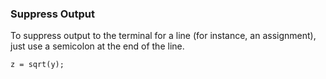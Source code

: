 ### Suppress Output ###

To suppress output to the terminal for a line (for instance, an assignment), just use a semicolon at the end of the line.

```
z = sqrt(y);
```
